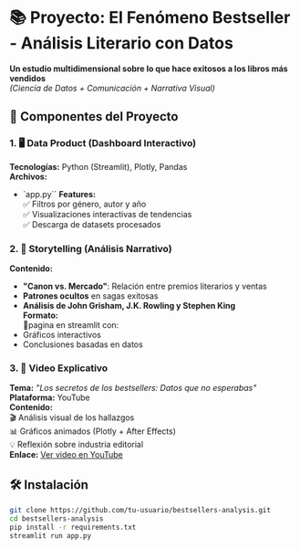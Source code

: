 
# 📚 Proyecto: El Fenómeno Bestseller - Análisis Literario con Datos

**Un estudio multidimensional sobre lo que hace exitosos a los libros más vendidos**  
*(Ciencia de Datos + Comunicación + Narrativa Visual)*

## 🌟 Componentes del Proyecto

### 1. 🖥️ Data Product (Dashboard Interactivo)
**Tecnologías:** Python (Streamlit), Plotly, Pandas  
**Archivos:**  
- `app.py``
**Features:**  
✅ Filtros por género, autor y año  
✅ Visualizaciones interactivas de tendencias  
✅ Descarga de datasets procesados  

### 2. 📖 Storytelling (Análisis Narrativo)
**Contenido:**  
- **"Canon vs. Mercado"**: Relación entre premios literarios y ventas  
- **Patrones ocultos** en sagas exitosas  
- **Análisis de John Grisham, J.K. Rowling y Stephen King**  
**Formato:**  
📝pagina en streamlit con:  
- Gráficos interactivos  
- Conclusiones basadas en datos  

### 3. 🎥 Video Explicativo
**Tema:** *"Los secretos de los bestsellers: Datos que no esperabas"*  
**Plataforma:** YouTube  
**Contenido:**  
🎬 Análisis visual de los hallazgos  
📊 Gráficos animados (Plotly + After Effects)  
💡 Reflexión sobre industria editorial  
**Enlace:** [Ver video en YouTube]([https://youtu.be/tu_enlace](https://youtu.be/Beqyl6PsA8E?si=5yO-kps_1u8Ouoku))  

## 🛠️ Instalación
```bash
git clone https://github.com/tu-usuario/bestsellers-analysis.git
cd bestsellers-analysis
pip install -r requirements.txt
streamlit run app.py
